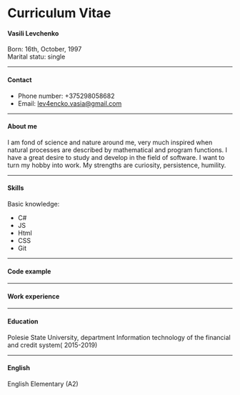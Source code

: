# Curriculum Vitae

#### Vasili Levchenko

Born: 16th, October, 1997  
Marital statu: single

---

#### Contact

- Phone number: +375298058682
- Email: lev4encko.vasia@gmail.com

---

#### About me

I am fond of science and nature around me, very much inspired when natural processes are described by mathematical and program functions. I have a great desire to study and develop in the field of software. I want to turn my hobby into work. My strengths are curiosity, persistence, humility.

---

#### Skills

Basic knowledge:

- C#
- JS
- Html
- CSS
- Git

---

#### Code example

---

#### Work experience

---

#### Education

Polesie State University, department Information technology of the financial and credit system( 2015-2019)

---

#### English

English Elementary (A2)
